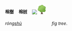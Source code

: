 ### `榕`[`樹`]()　`榕`[`树`]()　<sub><img height="32" src="https://lessesity.com/language/img/fruits/fig.svg"/><img height="32" src="https://raw.githubusercontent.com/googlefonts/noto-emoji/main/svg/emoji_u1f333.svg"/></sub>
*róng[shù]()*　　　　　　　*fig tree*.



